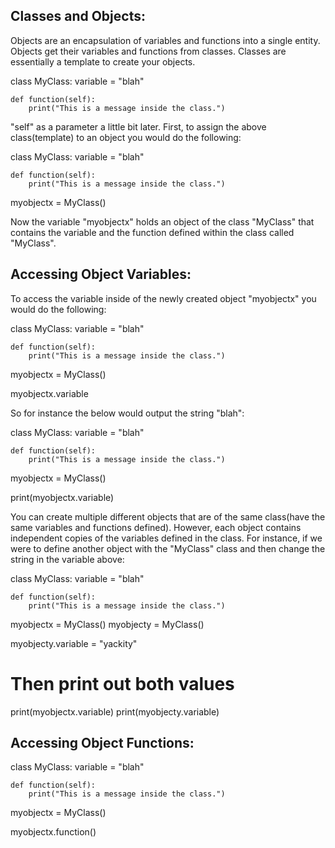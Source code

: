 ## Classes and Objects:

Objects are an encapsulation of variables and functions into a single entity. Objects get their variables and functions from classes. Classes are essentially a template to create your objects.

class MyClass:
    variable = "blah"

    def function(self):
        print("This is a message inside the class.")


"self" as a parameter a little bit later. First, to assign the above class(template) to an object you would do the following:

class MyClass:
    variable = "blah"

    def function(self):
        print("This is a message inside the class.")

myobjectx = MyClass()

Now the variable "myobjectx" holds an object of the class "MyClass" that contains the variable and the function defined within the class called "MyClass".

## Accessing Object Variables:

To access the variable inside of the newly created object "myobjectx" you would do the following:

class MyClass:
    variable = "blah"

    def function(self):
        print("This is a message inside the class.")

myobjectx = MyClass()

myobjectx.variable

So for instance the below would output the string "blah":

class MyClass:
    variable = "blah"

    def function(self):
        print("This is a message inside the class.")

myobjectx = MyClass()

print(myobjectx.variable)

You can create multiple different objects that are of the same class(have the same variables and functions defined). However, each object contains independent copies of the variables defined in the class. For instance, if we were to define another object with the "MyClass" class and then change the string in the variable above:

class MyClass:
    variable = "blah"

    def function(self):
        print("This is a message inside the class.")

myobjectx = MyClass()
myobjecty = MyClass()

myobjecty.variable = "yackity"

# Then print out both values
print(myobjectx.variable)
print(myobjecty.variable)

## Accessing Object Functions:

class MyClass:
    variable = "blah"

    def function(self):
        print("This is a message inside the class.")

myobjectx = MyClass()

myobjectx.function()